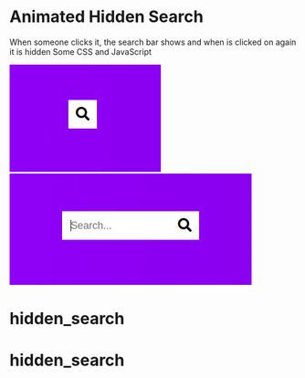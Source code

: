 # Animated Hidden Search

When someone clicks it, the search bar shows and when is clicked on again it is hidden
Some CSS and JavaScript

![Rotating Navigation](1.png)
![Rotating Navigation](2.png)
# hidden_search
# hidden_search
